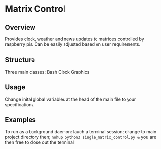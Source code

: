 # Matrix Control

## Overview
Provides clock, weather and news updates to matrices controlled by raspberry pis.
Can be easily adjusted based on user requirements.

## Structure
Three main classes:
Bash
Clock
Graphics

## Usage
Change inital global variables at the head of the main file to your specifications.

## Examples
To run as a background daemon:
lauch a terminal session;
change to main project directory then;
`nohup python3 single_matrix_control.py &`
you are then free to close out the terminal
